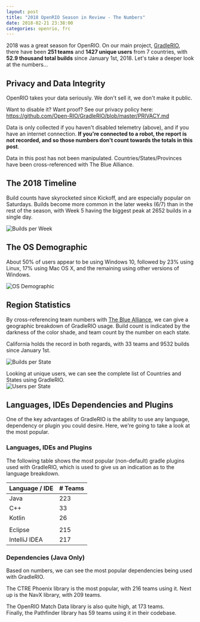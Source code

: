 ```yaml
---
layout: post
title: "2018 OpenRIO Season in Review - The Numbers"
date: 2018-02-21 23:38:00
categories: openrio, frc
---
```


2018 was a great season for OpenRIO. On our main project, [GradleRIO](http://github.com/Open-RIO/GradleRIO), there have been **251 teams** and **1427 unique users** from 7 countries, with **52.9 thousand total builds** since January 1st, 2018. Let's take a deeper look at the numbers...

<!-- excerpt -->

## Privacy and Data Integrity
OpenRIO takes your data seriously. We don't sell it, we don't make it public.   

Want to disable it? Want proof? See our privacy policy here:  
https://github.com/Open-RIO/GradleRIO/blob/master/PRIVACY.md

Data is only collected if you haven't disabled telemetry (above), and if you have an internet connection. **If you're connected to a robot, the report is not recorded, and so those numbers don't count towards the totals in this post**.

Data in this post has not been manipulated. Countries/States/Provinces have been cross-referenced with The Blue Alliance.

## The 2018 Timeline

Build counts have skyrocketed since Kickoff, and are especially popular on Saturdays. Builds become more common in the later weeks (6/7) than in the rest of the season, with Week 5 having the biggest peak at 2652 builds in a single day.  

![Builds per Week](/ta/img/openrio_2018_review/builds_per_week.png)

## The OS Demographic

About 50% of users appear to be using Windows 10, followed by 23% using Linux, 17% using Mac OS X, and the remaining using other versions of Windows.  

![OS Demographic](/ta/img/openrio_2018_review/os_demographic.png)

## Region Statistics

By cross-referencing team numbers with [The Blue Alliance](http://thebluealliance.com), we can give a geographic breakdown of GradleRIO usage. Build count is indicated by the darkness of the color shade, and team count by the number on each state.

California holds the record in both regards, with 33 teams and 9532 builds since January 1st.

![Builds per State](/ta/img/openrio_2018_review/builds_teams_per_state.png)

Looking at unique users, we can see the complete list of Countries and States using GradleRIO.  
![Users per State](/ta/img/openrio_2018_review/users_per_state.png)

## Languages, IDEs Dependencies and Plugins

One of the key advantages of GradleRIO is the ability to use any language, dependency or plugin you could desire. Here, we're going to take a look at the most popular.

### Languages, IDEs and Plugins
The following table shows the most popular (non-default) gradle plugins used with GradleRIO, which is used to give us an indication as to the language breakdown.

| Language / IDE | # Teams | 
| -------------- | ----- |
| Java           | 223 |
| C++            | 33 |
| Kotlin         | 26 |
|||
| Eclipse        | 215 |
| IntelliJ IDEA  | 217 |


### Dependencies (Java Only)
Based on numbers, we can see the most popular dependencies being used with GradleRIO.

The CTRE Phoenix library is the most popular, with 216 teams using it. Next up is the NavX library, with 209 teams.  

The OpenRIO Match Data library is also quite high, at 173 teams.  
Finally, the Pathfinder library has 59 teams using it in their codebase.